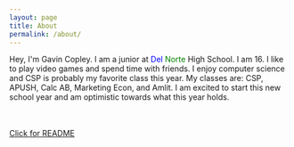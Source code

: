 ```yaml
---
layout: page
title: About
permalink: /about/
---
```


<html>
    <body>
        <p>Hey, I'm Gavin Copley. I am a junior at <span style="color: blue;">Del </span><span style="color: green;">Norte</span>
        High School. I am 16. I like to play video games and spend time with friends. I enjoy computer science and CSP is probably my favorite class this year. My classes are: CSP, APUSH, Calc AB, Marketing Econ, and Amlit. I am excited to start this new school year and am optimistic towards what this year holds.
        </p>
    </body>
</html>
<br>
<br>
<a href="{{site.baseurl}}/README4YML.html">Click for README</a>